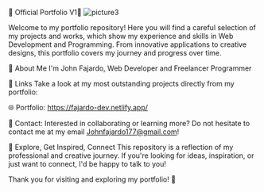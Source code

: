 🎨 Official Portfolio V1🚀
![picture3](https://github.com/Fajardo-dev/Portfolio/assets/62899394/7d36c181-6748-47e0-9081-3639416d0498)

Welcome to my portfolio repository! Here you will find a careful selection of my projects and works, which show my experience and skills in Web Development and Programming. From innovative applications to creative designs, this portfolio covers my journey and progress over time.

💼 About Me I'm John Fajardo, Web Developer and Freelancer Programmer

🔗 Links Take a look at my most outstanding projects directly from my portfolio:

🌐 Portfolio: https://fajardo-dev.netlify.app/

📧 Contact: Interested in collaborating or learning more? Do not hesitate to contact me at my email Johnfajardo177@gmail.com!

📌 Explore, Get Inspired, Connect This repository is a reflection of my professional and creative journey. If you're looking for ideas, inspiration, or just want to connect, I'd be happy to talk to you!

Thank you for visiting and exploring my portfolio! 🙌

